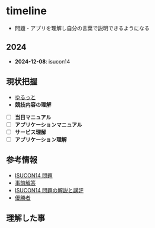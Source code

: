 # timeline
- 問題・アプリを理解し自分の言葉で説明できるようになる

## 2024
- **2024-12-08**: isucon14

## 現状把握
- [ゆるっと](https://github.com/gongqi-zhen/isucon14)
- **競技内容の理解**
 - [ ] **当日マニュアル**
 - [ ] **アプリケーションマニュアル**
 - [ ] **サービス理解**
 - [ ] **アプリケーション理解**

## 参考情報
- [ISUCON14 問題](https://github.com/isucon/isucon14)
- [事前解答](https://github.com/fujiwara/isucon14-exam)
- [ISUCON14 問題の解説と講評](https://isucon.net/archives/58869617.html)
- [優勝者](https://github.com/takonomura/isucon14)

## 理解した事
